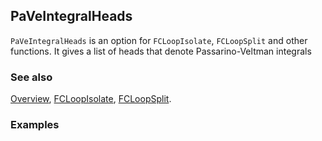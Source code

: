 ## PaVeIntegralHeads

`PaVeIntegralHeads` is an option for `FCLoopIsolate`, `FCLoopSplit` and other functions. It gives a list of heads that denote Passarino-Veltman integrals

### See also

[Overview](Extra/FeynCalc.md), [FCLoopIsolate](FCLoopIsolate.md), [FCLoopSplit](FCLoopSplit.md).

### Examples